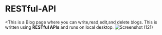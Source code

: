 # RESTful-API
<This is a Blog page where you can write,read,edit,and delete blogs. This is written using <b>RESTful APIs</b> and runs on local desktop.
![Screenshot (121)](https://github.com/user-attachments/assets/12298d18-9b54-4083-b851-8ebe962da36c)


